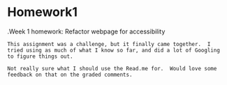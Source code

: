 # Homework1
.Week 1 homework: Refactor webpage for accessibility 

    This assignment was a challenge, but it finally came together.  I tried using as much of what I know so far, and did a lot of Googling to figure things out.  

    Not really sure what I should use the Read.me for.  Would love some feedback on that on the graded comments.
